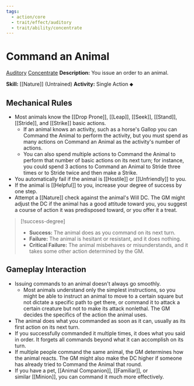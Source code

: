 ```yaml
---
tags:
  - action/core
  - trait/effect/auditory
  - trait/ability/concentrate
---
```

# Command an Animal [](#Actions "Single Action")

[Auditory](Auditory.md "Effect Trait") [Concentrate](Concentrate.md "Action & Ability Trait")
**Description:** You issue an order to an animal.

**Skill:** [[Nature]] (Untrained)
**Activity:** Single Action ⬥

## Mechanical Rules

- Most animals know the [[Drop Prone]], [[Leap]], [[Seek]], [[Stand]], [[Stride]], and [[Strike]] basic actions.
	- If an animal knows an activity, such as a horse's Gallop you can Command the Animal to perform the activity, but you must spend as many actions on Command an Animal as the activity's number of actions.
	- You can also spend multiple actions to Command the Animal to perform that number of basic actions on its next turn; for instance, you could spend 3 actions to Command an Animal to Stride three times or to Stride twice and then make a Strike. 
- You automatically fail if the animal is [[Hostile]] or [[Unfriendly]] to you.
- If the animal is [[Helpful]] to you, increase your degree of success by one step.
- Attempt a [[Nature]] check against the animal's Will DC. The GM might adjust the DC if the animal has a good attitude toward you, you suggest a course of action it was predisposed toward, or you offer it a treat.  

> [!success-degree]
>- **Success:** The animal does as you command on its next turn. 
>- **Failure:** The animal is hesitant or resistant, and it does nothing.  
>- **Critical Failure:** The animal misbehaves or misunderstands, and it takes some other action determined by the GM.

## Gameplay Interaction

- Issuing commands to an animal doesn't always go smoothly.
	- Most animals understand only the simplest instructions, so you might be able to instruct an animal to move to a certain square but not dictate a specific path to get there, or command it to attack a certain creature but not to make its attack nonlethal. The GM decides the specifics of the action the animal uses.  
- The animal does what you commanded as soon as it can, usually as its first action on its next turn.
- If you successfully commanded it multiple times, it does what you said in order. It forgets all commands beyond what it can accomplish on its turn.
- If multiple people command the same animal, the GM determines how the animal reacts. The GM might also make the DC higher if someone has already tried to Command the Animal that round.  
- If you have a pet, [[Animal Companion]], [[Familiar]], or similar [[Minion]], you can command it much more effectively.